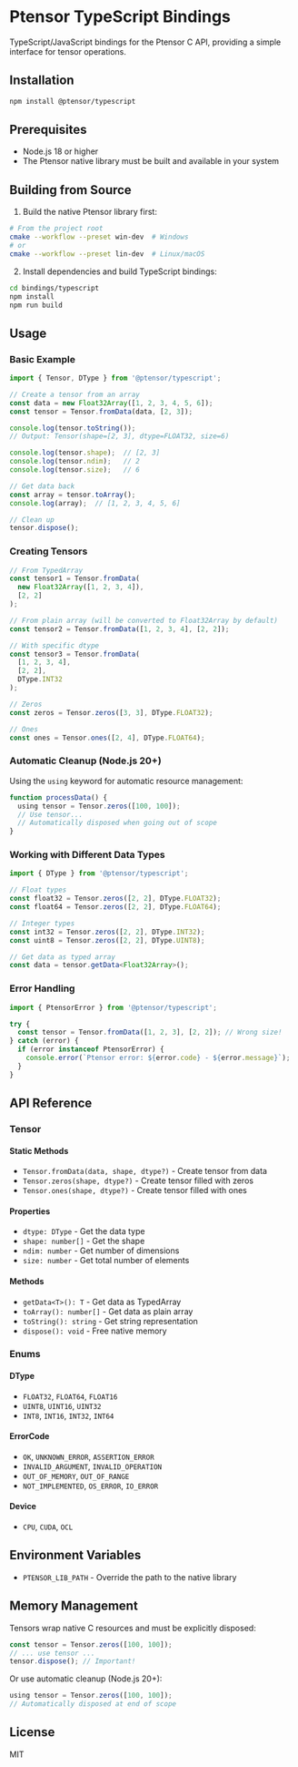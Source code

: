 # Ptensor TypeScript Bindings

TypeScript/JavaScript bindings for the Ptensor C API, providing a simple interface for tensor operations.

## Installation

```bash
npm install @ptensor/typescript
```

## Prerequisites

- Node.js 18 or higher
- The Ptensor native library must be built and available in your system

## Building from Source

1. Build the native Ptensor library first:

```bash
# From the project root
cmake --workflow --preset win-dev  # Windows
# or
cmake --workflow --preset lin-dev  # Linux/macOS
```

2. Install dependencies and build TypeScript bindings:

```bash
cd bindings/typescript
npm install
npm run build
```

## Usage

### Basic Example

```typescript
import { Tensor, DType } from '@ptensor/typescript';

// Create a tensor from an array
const data = new Float32Array([1, 2, 3, 4, 5, 6]);
const tensor = Tensor.fromData(data, [2, 3]);

console.log(tensor.toString());
// Output: Tensor(shape=[2, 3], dtype=FLOAT32, size=6)

console.log(tensor.shape);  // [2, 3]
console.log(tensor.ndim);   // 2
console.log(tensor.size);   // 6

// Get data back
const array = tensor.toArray();
console.log(array);  // [1, 2, 3, 4, 5, 6]

// Clean up
tensor.dispose();
```

### Creating Tensors

```typescript
// From TypedArray
const tensor1 = Tensor.fromData(
  new Float32Array([1, 2, 3, 4]),
  [2, 2]
);

// From plain array (will be converted to Float32Array by default)
const tensor2 = Tensor.fromData([1, 2, 3, 4], [2, 2]);

// With specific dtype
const tensor3 = Tensor.fromData(
  [1, 2, 3, 4],
  [2, 2],
  DType.INT32
);

// Zeros
const zeros = Tensor.zeros([3, 3], DType.FLOAT32);

// Ones
const ones = Tensor.ones([2, 4], DType.FLOAT64);
```

### Automatic Cleanup (Node.js 20+)

Using the `using` keyword for automatic resource management:

```typescript
function processData() {
  using tensor = Tensor.zeros([100, 100]);
  // Use tensor...
  // Automatically disposed when going out of scope
}
```

### Working with Different Data Types

```typescript
import { DType } from '@ptensor/typescript';

// Float types
const float32 = Tensor.zeros([2, 2], DType.FLOAT32);
const float64 = Tensor.zeros([2, 2], DType.FLOAT64);

// Integer types
const int32 = Tensor.zeros([2, 2], DType.INT32);
const uint8 = Tensor.zeros([2, 2], DType.UINT8);

// Get data as typed array
const data = tensor.getData<Float32Array>();
```

### Error Handling

```typescript
import { PtensorError } from '@ptensor/typescript';

try {
  const tensor = Tensor.fromData([1, 2, 3], [2, 2]); // Wrong size!
} catch (error) {
  if (error instanceof PtensorError) {
    console.error(`Ptensor error: ${error.code} - ${error.message}`);
  }
}
```

## API Reference

### Tensor

#### Static Methods

- `Tensor.fromData(data, shape, dtype?)` - Create tensor from data
- `Tensor.zeros(shape, dtype?)` - Create tensor filled with zeros
- `Tensor.ones(shape, dtype?)` - Create tensor filled with ones

#### Properties

- `dtype: DType` - Get the data type
- `shape: number[]` - Get the shape
- `ndim: number` - Get number of dimensions
- `size: number` - Get total number of elements

#### Methods

- `getData<T>(): T` - Get data as TypedArray
- `toArray(): number[]` - Get data as plain array
- `toString(): string` - Get string representation
- `dispose(): void` - Free native memory

### Enums

#### DType

- `FLOAT32`, `FLOAT64`, `FLOAT16`
- `UINT8`, `UINT16`, `UINT32`
- `INT8`, `INT16`, `INT32`, `INT64`

#### ErrorCode

- `OK`, `UNKNOWN_ERROR`, `ASSERTION_ERROR`
- `INVALID_ARGUMENT`, `INVALID_OPERATION`
- `OUT_OF_MEMORY`, `OUT_OF_RANGE`
- `NOT_IMPLEMENTED`, `OS_ERROR`, `IO_ERROR`

#### Device

- `CPU`, `CUDA`, `OCL`

## Environment Variables

- `PTENSOR_LIB_PATH` - Override the path to the native library

## Memory Management

Tensors wrap native C resources and must be explicitly disposed:

```typescript
const tensor = Tensor.zeros([100, 100]);
// ... use tensor ...
tensor.dispose(); // Important!
```

Or use automatic cleanup (Node.js 20+):

```typescript
using tensor = Tensor.zeros([100, 100]);
// Automatically disposed at end of scope
```

## License

MIT
